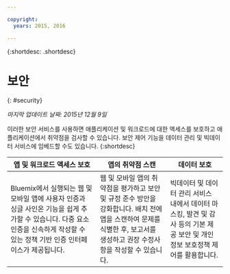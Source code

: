 ```yaml
---

copyright:
  years: 2015, 2016

---
```



{:shortdesc: .shortdesc} 


# 보안
{: #security}

*마지막 업데이트 날짜: 2015년 12월 9일*

이러한 보안 서비스를 사용하면 애플리케이션 및 워크로드에 대한 액세스를 보호하고 애플리케이션에서 취약점을 검사할 수 있습니다. 보안 제어 기능을 데이터 관리 및 빅데이터 서비스에 임베드할 수도 있습니다.
{:shortdesc}


앱 및 워크로드 액세스 보호 | 앱의 취약점 스캔 | 데이터 보호
---- | ---- | ----
Bluemix에서 실행되는 웹 및 모바일 앱에 사용자 인증과 싱글 사인온 기능을 쉽게 추가할 수 있습니다. 다중 요소 인증을 신속하게 작성할 수 있는 정책 기반 인증 인터페이스가 제공됩니다.  | 웹 및 모바일 앱의 취약점을 평가하고 보안 및 규정 준수 방안을 강화합니다. 배치 전에 앱을 스캔하여 문제를 식별한 후, 보고서를 생성하고 권장 수정사항을 작성할 수 있습니다.  | 빅데이터 및 데이터 관리 서비스 내에서 데이터 마스킹, 발견 및 감사 등의 기본 제공 보안 및 개인정보 보호정책 제어를 활용합니다.
